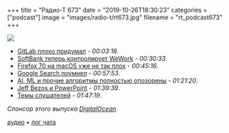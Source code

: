 +++
title = "Радио-Т 673"
date = "2019-10-26T18:30:23"
categories = ["podcast"]
image = "images/radio-t/rt673.jpg"
filename = "rt_podcast673"
+++

![](https://radio-t.com/images/radio-t/rt673.jpg)

- [GitLab плохо придумал](https://about.gitlab.com/blog/2019/10/10/update-free-software-and-telemetry/) - *00:03:18*.
- [SoftBank теперь контролирует WeWork](https://techcrunch.com/2019/10/21/report-softbank-is-taking-control-of-wework-at-an-8b-valuation/?tpcc=ECFB2019) - *00:30:33*.
- [Firefox 70 на macOS уже не так плох](https://mozillagfx.wordpress.com/2019/10/22/dramatically-reduced-power-usage-in-firefox-70-on-macos-with-core-animation/) - *00:45:16*.
- [Google Search поумнел](https://www.wired.com/story/google-search-advancing-grade-reading/) - *00:57:53*.
- [AI, ML и прочие алгоритмы полностью опозорены](https://gizmodo.com/how-a-neutral-health-algorithm-ended-up-hurting-black-p-1839364174) - *01:21:20*.
- [Jeff Bezos и PowerPoint](https://www.inc.com/geoffrey-james/jeff-bezos-banned-powerpoint-its-arguably-smartest-management-move-that-hes-ever-made.html) - *01:39:39*.
- [Темы слушателей](https://radio-t.com/p/2019/10/23/prep-673/) - *01:47:19*.

*Спонсор этого выпуска [DigitalOcean](https://do.co/radiot)*


[аудио](https://cdn.radio-t.com/rt_podcast673.mp3) • [лог чата](https://chat.radio-t.com/logs/radio-t-673.html)
<audio src="https://cdn.radio-t.com/rt_podcast673.mp3" preload="none"></audio>
